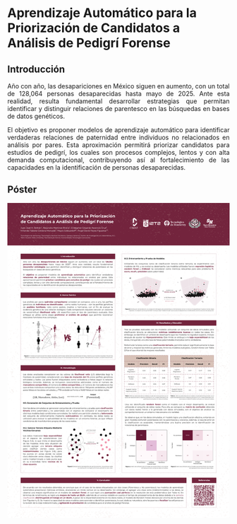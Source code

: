# Aprendizaje Automático para la Priorización de Candidatos a Análisis de Pedigrí Forense

## Introducción

<p align = "justify"> Año con año, las desapariciones en México siguen en aumento, con un total de 128,064 personas desaparecidas hasta mayo de 2025. Ante esta realidad, resulta fundamental desarrollar estrategias que permitan identificar y distinguir relaciones de parentesco en las búsquedas en bases de datos genéticos. </p>

<p align = "justify"> El objetivo es proponer modelos de aprendizaje automático para identificar verdaderas relaciones de paternidad entre individuos no relacionados en análisis por pares. Esta aproximación permitirá priorizar candidatos para estudios de pedigrí, los cuales son procesos complejos, lentos y con alta demanda computacional, contribuyendo así al fortalecimiento de las capacidades en la identificación de personas desaparecidas. </p>

## Póster

<p align = "center">
    <img src="notes/poster.png">
<p>
